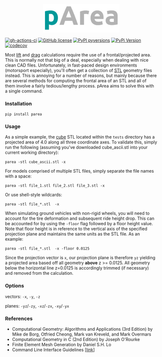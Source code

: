 <p align="center"><img src="https://raw.githubusercontent.com/nathanrooy/p-area/main/logo/logo.png" width="50%"></p>

[![gh-actions-ci](https://img.shields.io/github/workflow/status/nathanrooy/p-area/ci?style=flat-square)](https://github.com/nathanrooy/p-area/actions?query=workflow%3Aci)
[![GitHub license](https://img.shields.io/github/license/nathanrooy/p-area?style=flat-square)](https://github.com/nathanrooy/p-area/blob/master/LICENSE)
[![PyPI pyversions](https://img.shields.io/pypi/pyversions/parea.svg?style=flat-square)](https://pypi.org/pypi/parea/)
[![PyPi Version](https://img.shields.io/pypi/v/parea.svg?style=flat-square)](https://pypi.org/project/parea)
[![codecov](https://img.shields.io/codecov/c/github/nathanrooy/p-area.svg?style=flat-square)](https://codecov.io/gh/nathanrooy/p-area)

Most <a target="_blank" href="https://en.wikipedia.org/wiki/Lift_coefficient">lift</a> and <a target="_blank" href="https://en.wikipedia.org/wiki/Drag_coefficient">drag</a> calculations require the use of a frontal/projected area. This is normally not that big of a deal, especially when dealing with nice clean CAD files. Unfortunately, in fast-paced design environments (motorsport especially), you'll often get a collection of <a target="_blank" href="https://en.wikipedia.org/wiki/STL_(file_format)">STL</a> geometry files instead. This is annoying for a number of reasons, but mainly because there are several methods for computing the frontal area of an STL and all of them involve a fairly tedious/lengthy process. pArea aims to solve this with a single command.


### Installation
```
pip install parea
```

### Usage
As a simple example, the <a target="_blank" href="https://github.com/nathanrooy/p-area/blob/main/tests/data/cube_ascii.stl">cube</a> STL located within the `tests` directory has a projected area of 4.0 along all three coordinate axes. To validate this, simply run the following (assuming you've downloaded cube_ascii.stl into your current working directory):

```
parea -stl cube_ascii.stl -x
```

For models comprised of multiple STL files, simply separate the file names with a space:

```
parea -stl file_1.stl file_2.stl file_3.stl -x
```

Or use shell-style wildcards:

```
parea -stl file_*.stl  -x
```

When simulating ground vehicles with non-rigid wheels, you will need to account for the tire deformation and subsequent ride height drop. This can be accounted for by using the `-floor` flag followed by a floor height value. Note that floor height is in reference to the vertical axis of the specified projection plane and maintains the same units as the STL file. As an example:

```
parea -stl file_*.stl  -x -floor 0.0125
```
Since the projection vector is `x`, our projection plane is therefore `yz` yielding a projected area based off all geometry <b>above</b> z >= 0.0125. All geometry below the horizontal line z=0.0125 is accordingly trimmed (if necessary) and removed from the calculation.

### Options
vectors: `-x`, `-y`, `-z`

planes: `-yz`/`-zy`, `-xz`/`-zx`, `-xy`/`-yx`

### References
- Computational Geometry: Algorithms and Applications (3rd Edition) by Mike de Borg, Otfried Cheong, Mark van Kreveld, and Mark Overmars
- Computational Geometry in C (2nd Edition) by Joseph O'Rourke
- Finite Element Mesh Generation by Daniel S.H. Lo
- Command Line Interface Guidelines [<a href="https://github.com/cli-guidelines/cli-guidelines">link</a>]


